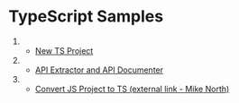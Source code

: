 # TypeScript Samples

1. - [New TS Project](./readme/01-project-from-scratch.md)
2. - [API Extractor and API Documenter](./readme/02-api-extractor-and-api-documenter.md)
3. - [Convert JS Project to TS (external link - Mike North)](https://github.com/mike-north/professional-ts/blob/master/notes/06-converting-to-ts.md)
